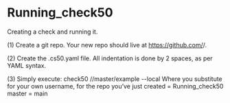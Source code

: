 # Running_check50
Creating a check and running it. 

(1) Create a git repo. Your new repo should live at https://github.com/<user>/<repo>.

(2) Create the .cs50.yaml file. All indentation is done by 2 spaces, as per YAML syntax.

(3) Simply execute: check50 <owner>/<repo>/master/example --local
Where you substitute <owner> for your own username,
<repo> for the repo you’ve just created = Running_check50
master = main
